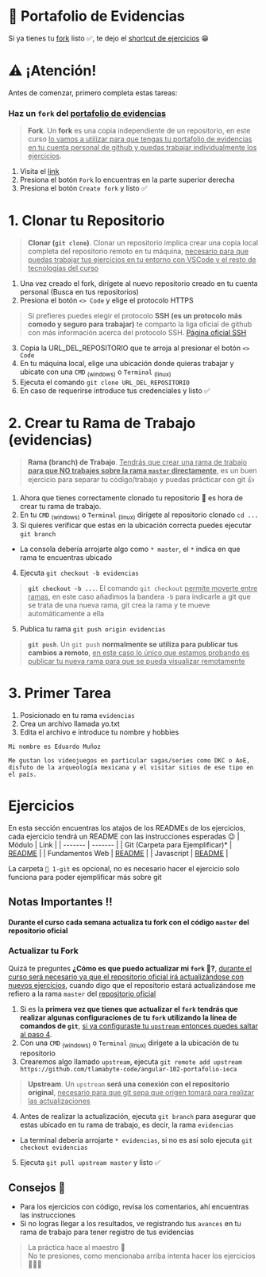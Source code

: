 # 📔 Portafolio de Evidencias

Si ya tienes tu [fork](#haz-un-fork-del-portafolio-de-evidencias) listo ✅, te dejo el [shortcut de ejercicios](#ejercicios) 😁

# ⚠️ ¡Atención!

Antes de comenzar, primero completa estas tareas:

### Haz un `fork` del [portafolio de evidencias](https://github.com/tlamabyte-code/angular-102-portafolio-ieca)

> **Fork**. Un **fork** es una copia independiente de un repositorio, en este curso <ins>lo vamos a utilizar para que tengas tu portafolio de evidencias en tu cuenta personal de github y puedas trabajar individualmente los ejercicios</ins>.

1. Visita el [link](https://github.com/tlamabyte-code/angular-102-portafolio-ieca)
2. Presiona el botón `Fork` lo encuentras en la parte superior derecha
3. Presiona el botón `Create fork` y listo ✅

# 1. Clonar tu Repositorio 

> **Clonar (`git clone`)**. Clonar un repositorio implica crear una copia local completa del repositorio remoto en tu máquina, <ins>necesario para que puedas trabajar tus ejercicios en tu entorno con VSCode y el resto de tecnologías del curso</ins>

1. Una vez creado el fork, dirígete al nuevo repositorio creado en tu cuenta personal (Busca en tus repositorios)
2. Presiona el botón `<> Code` y elige el protocolo HTTPS
> Si prefieres puedes elegir el protocolo **SSH (es un protocolo más comodo y seguro para trabajar)** te comparto la liga oficial de github con más información acerca del protocolo SSH. [Página oficial SSH](https://docs.github.com/en/authentication/connecting-to-github-with-ssh)
3. Copia la URL_DEL_REPOSITORIO que te arroja al presionar el botón `<> Code`
4. En tu máquina local, elige una ubicación donde quieras trabajar y ubícate con una `CMD` <sub>(windows)</sub> o `Terminal` <sub>(linux)</sub>
5. Ejecuta el comando `git clone URL_DEL_REPOSITORIO`
6. En caso de requerirse introduce tus credenciales y listo ✅

# 2. Crear tu Rama de Trabajo (evidencias)

> **Rama (branch) de Trabajo**. <ins>Tendrás que crear una rama de trabajo <strong>para que NO trabajes sobre la rama `master` directamente</strong></ins>, es un buen ejercicio para separar tu código/trabajo y puedas prácticar con git 👍

1. Ahora que tienes correctamente clonado tu repositorio 🥳 es hora de crear tu rama de trabajo.
2. En tu `CMD` <sub>(windows)</sub> o `Terminal` <sub>(linux)</sub> dirígete al repositorio clonado `cd ...`
3. Si quieres verificar que estas en la ubicación correcta puedes ejecutar `git branch`
  - La consola debería arrojarte algo como `* master`, el `*` indica en que rama te encuentras ubicado
4. Ejecuta `git checkout -b evidencias`
> **`git checkout -b ...`**. El comando `git checkout` <ins>permite moverte entre ramas</ins>, en este caso añadimos la bandera `-b` para indicarle a git que se trata de una nueva rama, git crea la rama y te mueve automáticamente a ella 
5. Publica tu rama `git push origin evidencias`
> **`git push`**. Un `git push` **normalmente se utiliza para publicar tus cambios a remoto**, <ins>en este caso lo único que estamos probando es publicar tu nueva rama para que se pueda visualizar remotamente</ins>


# 3. Primer Tarea
1. Posicionado en tu rama `evidencias`
2. Crea un archivo llamada yo.txt  
3. Edita el archivo e introduce tu nombre y hobbies
```
Mi nombre es Eduardo Muñoz

Me gustan los videojuegos en particular sagas/series como DKC o AoE,
disfuto de la arqueología mexicana y el visitar sitios de ese tipo en el país.
```

# Ejercicios

En esta sección encuentras los atajos de los READMEs de los ejercicios, cada ejercicio tendrá un README con las instrucciones esperadas 😉
| Módulo  | Link    |
| ------- | ------- |
| Git (Carpeta para Ejemplificar)* | [README](/1-git/README.md) |
| Fundamentos Web | [README](/2-fundamentos-web/README.md) |
| Javascript | [README](/3-javascript/README.md) |

La carpeta `📁 1-git` es opcional, no es necesario hacer el ejercicio solo funciona para poder ejemplificar más sobre git

## Notas Importantes ‼️
<h4>Durante el curso cada semana actualiza tu fork con el código <code>master</code> del repositorio oficial</h4>

### Actualizar tu Fork

Quizá te preguntes __¿Cómo es que puedo actualizar mi `fork` 🤔?__, <ins>durante el curso será necesario ya que el repositorio oficial irá actualizándose con nuevos ejercicios</ins>, cuando digo que el repositorio estará actualizándose me refiero a la rama `master` del [repositorio oficial](https://github.com/tlamabyte-code/angular-102-portafolio-ieca)

1. Si es la **primera vez que tienes que actualizar el `fork` tendrás que realizar algunas configuraciones de tu `fork` utilizando la línea de comandos de `git`**, <ins>si ya configuraste tu `upstream` entonces puedes saltar al paso 4</ins>.
2. Con una `CMD` <sub>(windows)</sub> o `Terminal` <sub>(linux)</sub> dirígete a la ubicación de tu repositorio
3. Crearemos algo llamado `upstream`, ejecuta `git remote add upstream https://github.com/tlamabyte-code/angular-102-portafolio-ieca`
> **Upstream**. Un `upstream` **será una conexión con el repositorio original**, <ins>necesario para que git sepa que origen tomará para realizar las actualizaciones</ins>
4. Antes de realizar la actualización, ejecuta `git branch` para asegurar que estas ubicado en tu rama de trabajo, es decir, la rama `evidencias`
  - La terminal debería arrojarte `* evidencias`, si no es así solo ejecuta `git checkout evidencias`
5. Ejecuta `git pull upstream master` y listo ✅

## Consejos 🦗
- Para los ejercicios con código, revisa los comentarios, ahí encuentras las instrucciones
- Si no logras llegar a los resultados, ve registrando tus `avances` en tu rama de trabajo para tener registro de tus evidencias

> La práctica hace al maestro 🎹  
> No te presiones, como mencionaba arriba intenta hacer los ejercicios 🧘🧘‍♀️
 